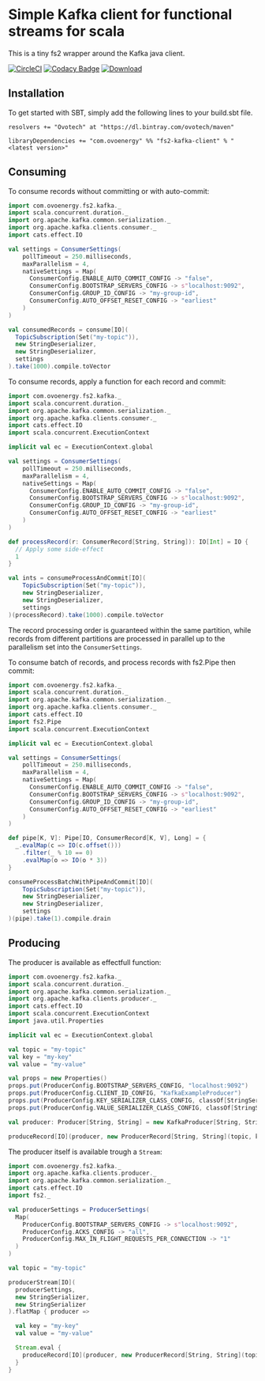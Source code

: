 # Simple Kafka client for functional streams for scala
This is a tiny fs2 wrapper around the Kafka java client.

[![CircleCI](https://circleci.com/gh/ovotech/fs2-kafka-client.svg?style=svg)](https://circleci.com/gh/ovotech/fs2-kafka-client)
[![Codacy Badge](https://api.codacy.com/project/badge/Grade/7a33158494af4a17a682106fef376625)](https://www.codacy.com/app/filippo-deluca/fs2-kafka-client?utm_source=github.com&amp;utm_medium=referral&amp;utm_content=ovotech/fs2-kafka-client&amp;utm_campaign=Badge_Grade)
[![Download](https://api.bintray.com/packages/ovotech/maven/fs2-kafka-client/images/download.svg) ](https://bintray.com/ovotech/maven/fs2-kafka-client/_latestVersion)

## Installation
To get started with SBT, simply add the following lines to your build.sbt file.

```sbtshell
resolvers += "Ovotech" at "https://dl.bintray.com/ovotech/maven"

libraryDependencies += "com.ovoenergy" %% "fs2-kafka-client" % "<latest version>"
```

## Consuming
To consume records without committing or with auto-commit:
```scala
import com.ovoenergy.fs2.kafka._
import scala.concurrent.duration._
import org.apache.kafka.common.serialization._
import org.apache.kafka.clients.consumer._
import cats.effect.IO

val settings = ConsumerSettings(
    pollTimeout = 250.milliseconds,
    maxParallelism = 4,
    nativeSettings = Map(
      ConsumerConfig.ENABLE_AUTO_COMMIT_CONFIG -> "false",
      ConsumerConfig.BOOTSTRAP_SERVERS_CONFIG -> s"localhost:9092",
      ConsumerConfig.GROUP_ID_CONFIG -> "my-group-id",
      ConsumerConfig.AUTO_OFFSET_RESET_CONFIG -> "earliest"
    )
)

val consumedRecords = consume[IO](
  TopicSubscription(Set("my-topic")),
  new StringDeserializer,
  new StringDeserializer,
  settings
).take(1000).compile.toVector

```

To consume records, apply a function for each record and commit:
```scala
import com.ovoenergy.fs2.kafka._
import scala.concurrent.duration._
import org.apache.kafka.common.serialization._
import org.apache.kafka.clients.consumer._
import cats.effect.IO
import scala.concurrent.ExecutionContext

implicit val ec = ExecutionContext.global

val settings = ConsumerSettings(
    pollTimeout = 250.milliseconds,
    maxParallelism = 4,
    nativeSettings = Map(
      ConsumerConfig.ENABLE_AUTO_COMMIT_CONFIG -> "false",
      ConsumerConfig.BOOTSTRAP_SERVERS_CONFIG -> s"localhost:9092",
      ConsumerConfig.GROUP_ID_CONFIG -> "my-group-id",
      ConsumerConfig.AUTO_OFFSET_RESET_CONFIG -> "earliest"
    )
)

def processRecord(r: ConsumerRecord[String, String]): IO[Int] = IO {
  // Apply some side-effect
  1
}

val ints = consumeProcessAndCommit[IO](
    TopicSubscription(Set("my-topic")),
    new StringDeserializer,
    new StringDeserializer,
    settings
)(processRecord).take(1000).compile.toVector
```

The record processing order is guaranteed within the same partition, while records from different partitions are processed
in parallel up to the parallelism set into the `ConsumerSettings`.

To consume batch of records, and process records with fs2.Pipe then commit:
```scala
import com.ovoenergy.fs2.kafka._
import scala.concurrent.duration._
import org.apache.kafka.common.serialization._
import org.apache.kafka.clients.consumer._
import cats.effect.IO
import fs2.Pipe
import scala.concurrent.ExecutionContext

implicit val ec = ExecutionContext.global

val settings = ConsumerSettings(
    pollTimeout = 250.milliseconds,
    maxParallelism = 4,
    nativeSettings = Map(
      ConsumerConfig.ENABLE_AUTO_COMMIT_CONFIG -> "false",
      ConsumerConfig.BOOTSTRAP_SERVERS_CONFIG -> s"localhost:9092",
      ConsumerConfig.GROUP_ID_CONFIG -> "my-group-id",
      ConsumerConfig.AUTO_OFFSET_RESET_CONFIG -> "earliest"
    )
)

def pipe[K, V]: Pipe[IO, ConsumerRecord[K, V], Long] = {
  _.evalMap(c => IO(c.offset()))
    .filter(_ % 10 == 0)
    .evalMap(o => IO(o * 3))
}

consumeProcessBatchWithPipeAndCommit[IO](
    TopicSubscription(Set("my-topic")),
    new StringDeserializer,
    new StringDeserializer,
    settings
)(pipe).take(1).compile.drain
```

## Producing
The producer is available as effectfull function:

```scala
import com.ovoenergy.fs2.kafka._
import scala.concurrent.duration._
import org.apache.kafka.common.serialization._
import org.apache.kafka.clients.producer._
import cats.effect.IO
import scala.concurrent.ExecutionContext
import java.util.Properties

implicit val ec = ExecutionContext.global

val topic = "my-topic"
val key = "my-key"
val value = "my-value"

val props = new Properties()
props.put(ProducerConfig.BOOTSTRAP_SERVERS_CONFIG, "localhost:9092")
props.put(ProducerConfig.CLIENT_ID_CONFIG, "KafkaExampleProducer")
props.put(ProducerConfig.KEY_SERIALIZER_CLASS_CONFIG, classOf[StringSerializer].getName)
props.put(ProducerConfig.VALUE_SERIALIZER_CLASS_CONFIG, classOf[StringSerializer].getName)

val producer: Producer[String, String] = new KafkaProducer[String, String](props)

produceRecord[IO](producer, new ProducerRecord[String, String](topic, key, value))
```

The producer itself is available trough a `Stream`:
```scala
import com.ovoenergy.fs2.kafka._
import org.apache.kafka.clients.producer._
import org.apache.kafka.common.serialization._
import cats.effect.IO
import fs2._

val producerSettings = ProducerSettings(
  Map(
    ProducerConfig.BOOTSTRAP_SERVERS_CONFIG -> s"localhost:9092",
    ProducerConfig.ACKS_CONFIG -> "all",
    ProducerConfig.MAX_IN_FLIGHT_REQUESTS_PER_CONNECTION -> "1"
  )
)

val topic = "my-topic"

producerStream[IO](
  producerSettings,
  new StringSerializer,
  new StringSerializer
).flatMap { producer =>

  val key = "my-key"
  val value = "my-value"

  Stream.eval {
    produceRecord[IO](producer, new ProducerRecord[String, String](topic, key, value))
  }
}
```




